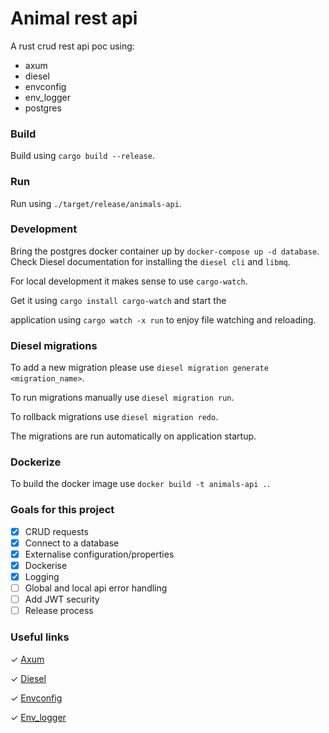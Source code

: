 # Animal rest api

A rust crud rest api poc using:

* axum
* diesel
* envconfig
* env_logger
* postgres

### Build
Build using `cargo build --release`.

### Run
Run using `./target/release/animals-api`.

### Development
Bring the postgres docker container up by `docker-compose up -d database`. 
Check Diesel documentation for installing the `diesel cli` and `libmq`.

For local development it makes sense to use `cargo-watch`.

Get it using `cargo install cargo-watch` and start the

application using `cargo watch -x run` to enjoy file watching and reloading.

### Diesel migrations
To add a new migration please use `diesel migration generate <migration_name>`.

To run migrations manually use `diesel migration run`.

To rollback migrations use `diesel migration redo`.

The migrations are run automatically on application startup.

### Dockerize
To build the docker image use `docker build -t animals-api .`.

### Goals for this project
- [x] CRUD requests
- [x] Connect to a database
- [x] Externalise configuration/properties
- [x] Dockerise
- [x] Logging
- [ ] Global and local api error handling
- [ ] Add JWT security
- [ ] Release process

### Useful links

✓ [Axum](https://github.com/tokio-rs/axum)

✓ [Diesel](https://diesel.rs/guides/getting-started)

✓ [Envconfig](https://docs.rs/envconfig/latest/envconfig/)

✓ [Env_logger](https://docs.rs/env_logger/0.10.0/env_logger/#)


